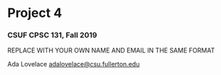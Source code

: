 # Project 4
### CSUF CPSC 131, Fall 2019

REPLACE WITH YOUR OWN NAME AND EMAIL IN THE SAME FORMAT

Ada Lovelace adalovelace@csu.fullerton.edu
